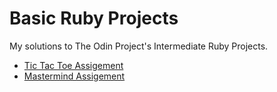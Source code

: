 # Basic Ruby Projects

My solutions to The Odin Project's Intermediate Ruby Projects.
* [Tic Tac Toe Assigement](https://theodinproject.com/lessons/oop)
* [Mastermind Assigement](https://theodinproject.com/lessons/oop)

